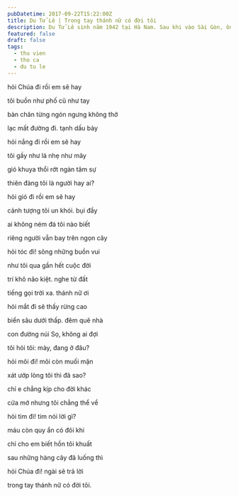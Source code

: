 ```yaml
---
pubDatetime: 2017-09-22T15:22:00Z
title: Du Tử Lê | Trong tay thánh nữ có đời tôi
description: Du Tử Lê sinh năm 1942 tại Hà Nam. Sau khi vào Sài Gòn, ông bắt đầu sáng tác nhiều tác phẩm dưới nhiều bút hiệu khác nhau. Bút hiệu Du Tử Lê được dùng lần đầu tiên vào năm 1958.
featured: false
draft: false
tags:
  - thu vien
  - tho ca
  - du tu le
---
```


hỏi Chúa đi rồi em sẽ hay

tôi buồn như phố cũ như tay

bàn chân từng ngón ngưng không thở

lạc mất đường đi. tạnh dấu bày

hỏi nắng đi rồi em sẽ hay

tôi gầy như lá nhẹ như mây

gió khuya thổi rớt ngàn tâm sự

thiên đàng tôi là người hay ai?

hỏi gió đi rồi em sẽ hay

cảnh tượng tôi un khói. bụi đầy

ai không ném đá tôi nào biết

riêng người vẫn bay trên ngọn cây

hỏi tóc đi! sông những buồn vui

như tôi qua gần hết cuộc đời

trí khô não kiệt. nghe từ đất

tiếng gọi trời xa. thánh nữ ơi

hỏi mắt đi sẽ thấy rừng cao

biển sâu dưới thấp. đêm quê nhà

con đường núi Sọ, không ai đợi

tôi hỏi tôi: mày, đang ở đâu?

hỏi môi đi! môi còn muối mặn

xát ướp lòng tôi thì đã sao?

chỉ e chẳng kịp cho đời khác

cửa mở nhưng tôi chẳng thể về

hỏi tim đi! tim nói lời gì?

máu còn quy ẩn có đôi khi

chỉ cho em biết hồn tôi khuất

sau những hàng cây đã luống thì

hỏi Chúa đi! ngài sẽ trả lời

trong tay thánh nữ có đời tôi.

